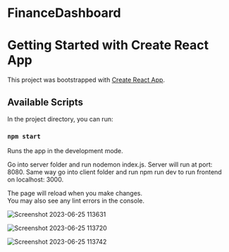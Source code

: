 # FinanceDashboard

# Getting Started with Create React App

This project was bootstrapped with [Create React App](https://github.com/facebook/create-react-app).

## Available Scripts

In the project directory, you can run:

### `npm start`

Runs the app in the development mode.

Go into server folder and run nodemon index.js. Server will run at port: 8080.
Same way go into client folder and run npm run dev to run frontend on localhost: 3000.

The page will reload when you make changes.\
You may also see any lint errors in the console.


![Screenshot 2023-06-25 113631](https://github.com/NikhilDinesan11/FinanceDashboard/assets/44225486/3ee1d692-ea92-44ee-b90e-457fa9b52e82)


![Screenshot 2023-06-25 113720](https://github.com/NikhilDinesan11/FinanceDashboard/assets/44225486/82847cc0-3031-45dc-8a39-2ba0085c97f4)

![Screenshot 2023-06-25 113742](https://github.com/NikhilDinesan11/FinanceDashboard/assets/44225486/5ad1bcb2-8c88-4092-8fb2-014436b2046c)
